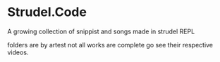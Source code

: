 # Strudel.Code
A growing collection of snippist and songs made in strudel REPL

folders are by artest not all works are complete go see their respective videos.
